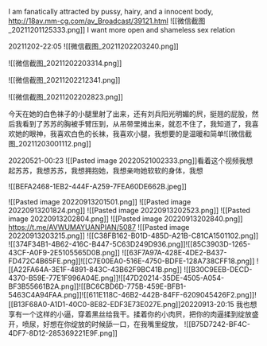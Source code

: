 I am fanatically attracted by pussy, hairy, and a innocent body, 
http://18av.mm-cg.com/av_Broadcast/39121.html
![[微信截图_20211201125333.png]]
I want more open and shameless sex relation

20211202-22:05
![[微信截图_20211202203240.png]]

![[微信截图_20211202203314.png]]

![[微信截图_20211202212341.png]]

![[微信截图_20211202202823.png]]

今天在她的白色袜子的小腿里射了出来，还有刘兵阳光明媚的屄，挺翘的屁股，然后我看到了苏苏的胸被手臂压到，从吊带里摊出来，就忍不住了，我知道了，我喜欢她的眼神，我喜欢白色的长袜，我喜欢小腿，我想要的是温暖和简单![[微信截图_20211203001112.png]]


20220521-00:23 ![[Pasted image 20220521002333.png]]看着这个视频我想起苏苏，我想苏苏，我想拥抱她，我想亲吻她软软的身体，我想

![[BEFA2468-1EB2-444F-A259-7FEA60DE662B.jpeg]]


![[Pasted image 20220913201501.png]]
![[Pasted image 20220913201824.png]]
![[Pasted image 20220913202523.png]]
![[Pasted image 20220913202804.png]]
![[Pasted image 20220913202840.png]]
https://t.me/AVWUMAYUANPIAN/5087
![[Pasted image 20220913203215.png]]
![[C38FB162-B01D-485D-A21B-C81CA1501102.png]]
![[374F34B1-4B62-416C-B447-5C63D249D936.png]]![[85C3903D-1265-43CF-A0F9-2E5105565D0B.png]]
![[63F7A97A-428E-4DE2-B437-FD472C4B65FE.png]]![[C7E00EA0-516E-4750-BDFE-128A738CFF18.png]]
![[A22FA64A-3E1F-4891-843C-43B62F9BC41B.png]]
![[B30C9EEB-DECD-4370-B59E-77E1F996A04E.png]]![[47D20214-35DE-4505-A054-BF3B55661B2A.png]]![[BC6CBD6D-775B-459E-BFB1-5463C4A94FAA.png]]![[611E118C-46B2-442B-84FF-6209045426F2.png]]![[B13F68A0-A1D1-40C0-8E82-EDF3E73E027E.png]]20220913-20:15 我也想享有一个这样的小逼，穿着黑丝给我干。揉着你的小肉屄，把你的肉逼揉到绽放盛开，喷尿，好想在你绽放的时候舔一口，在我嘴里绽放，
![[B75D7242-BF4C-4DF7-8D12-285369221E9F.png]]